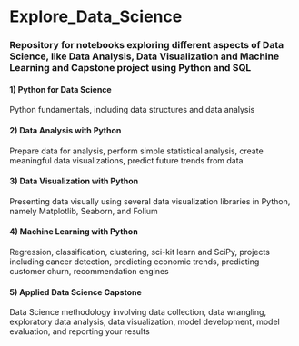 # Explore_Data_Science
### Repository for notebooks exploring different aspects of Data Science, like Data Analysis, Data Visualization and Machine Learning and Capstone project using Python and SQL

#### 1) Python for Data Science 
Python fundamentals, including data structures and data analysis
#### 2) Data Analysis with Python 
Prepare data for analysis, perform simple statistical analysis, create meaningful data visualizations, predict future trends from data
#### 3) Data Visualization with Python 
Presenting data visually using several data visualization libraries in Python, namely Matplotlib, Seaborn, and Folium
#### 4) Machine Learning with Python 
Regression, classification, clustering, sci-kit learn and SciPy, projects including cancer detection, predicting economic trends, predicting customer churn, recommendation engines
#### 5) Applied Data Science Capstone 
Data Science methodology involving data collection, data wrangling, exploratory data analysis, data visualization, model development, model evaluation, and reporting your results
